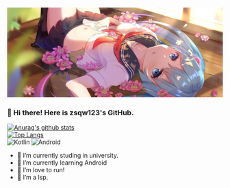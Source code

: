 ![head.png](head.png)

###  👋 Hi there! Here is zsqw123's GitHub.

[![Anurag's github stats](https://github-readme-stats.vercel.app/api?username=zsqw123&count_private=true&show_icons=true&theme=gruvbox)](https://github.com/anuraghazra/github-readme-stats)  
[![Top Langs](https://github-readme-stats.vercel.app/api/top-langs/?username=zsqw123&count_private=true&show_icons=true&layout=compact&theme=gruvbox&hide=html)](https://github.com/anuraghazra/github-readme-stats)  
![Kotlin](https://img.shields.io/badge/Kotlin-0095D5?style=for-the-badge&logo=Kotlin&logoColor=white) ![Android](https://img.shields.io/badge/Android-3DDC84?style=for-the-badge&logo=Android&logoColor=white)  

- 🔭 I’m currently studing in university.
- 🌱 I’m currently learning Android
- 🏃‍  I’m love to run!
- 🤩 I’m a lsp.
